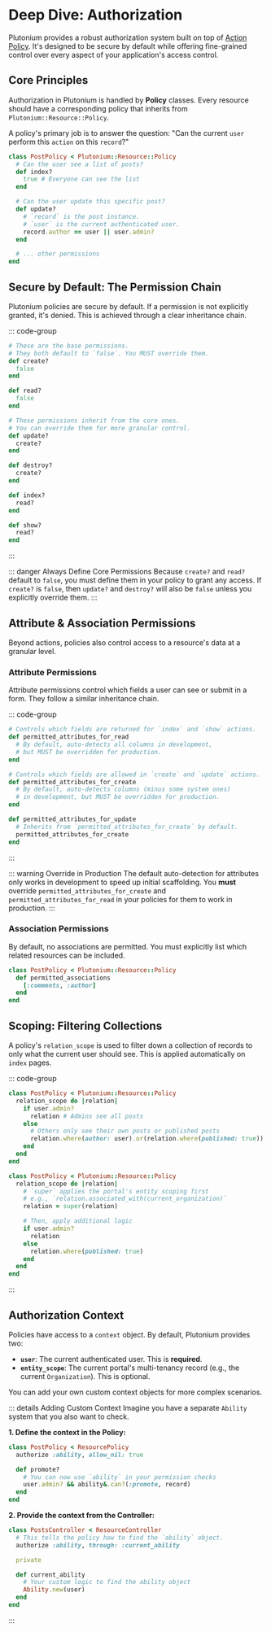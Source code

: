 # Deep Dive: Authorization

Plutonium provides a robust authorization system built on top of [Action Policy](https://actionpolicy.evilmartians.io/). It's designed to be secure by default while offering fine-grained control over every aspect of your application's access control.

## Core Principles

Authorization in Plutonium is handled by **Policy** classes. Every resource should have a corresponding policy that inherits from `Plutonium::Resource::Policy`.

A policy's primary job is to answer the question: "Can the current `user` perform this `action` on this `record`?"

```ruby
class PostPolicy < Plutonium::Resource::Policy
  # Can the user see a list of posts?
  def index?
    true # Everyone can see the list
  end

  # Can the user update this specific post?
  def update?
    # `record` is the post instance.
    # `user` is the current authenticated user.
    record.author == user || user.admin?
  end

  # ... other permissions
end
```

## Secure by Default: The Permission Chain

Plutonium policies are secure by default. If a permission is not explicitly granted, it's denied. This is achieved through a clear inheritance chain.

::: code-group
```ruby [Core Permissions]
# These are the base permissions.
# They both default to `false`. You MUST override them.
def create?
  false
end

def read?
  false
end
```
```ruby [Derived Permissions]
# These permissions inherit from the core ones.
# You can override them for more granular control.
def update?
  create?
end

def destroy?
  create?
end

def index?
  read?
end

def show?
  read?
end
```
:::

::: danger Always Define Core Permissions
Because `create?` and `read?` default to `false`, you must define them in your policy to grant any access. If `create?` is `false`, then `update?` and `destroy?` will also be `false` unless you explicitly override them.
:::

## Attribute & Association Permissions

Beyond actions, policies also control access to a resource's data at a granular level.

### Attribute Permissions

Attribute permissions control which fields a user can see or submit in a form. They follow a similar inheritance chain.

::: code-group
```ruby [Read Attributes]
# Controls which fields are returned for `index` and `show` actions.
def permitted_attributes_for_read
  # By default, auto-detects all columns in development,
  # but MUST be overridden for production.
end
```
```ruby [Create/Update Attributes]
# Controls which fields are allowed in `create` and `update` actions.
def permitted_attributes_for_create
  # By default, auto-detects columns (minus some system ones)
  # in development, but MUST be overridden for production.
end

def permitted_attributes_for_update
  # Inherits from `permitted_attributes_for_create` by default.
  permitted_attributes_for_create
end
```
:::

::: warning Override in Production
The default auto-detection for attributes only works in development to speed up initial scaffolding. You **must** override `permitted_attributes_for_create` and `permitted_attributes_for_read` in your policies for them to work in production.
:::

### Association Permissions

By default, no associations are permitted. You must explicitly list which related resources can be included.

```ruby
class PostPolicy < Plutonium::Resource::Policy
  def permitted_associations
    [:comments, :author]
  end
end
```

## Scoping: Filtering Collections

A policy's `relation_scope` is used to filter down a collection of records to only what the current user should see. This is applied automatically on `index` pages.

::: code-group
```ruby [Simple Scope]
class PostPolicy < Plutonium::Resource::Policy
  relation_scope do |relation|
    if user.admin?
      relation # Admins see all posts
    else
      # Others only see their own posts or published posts
      relation.where(author: user).or(relation.where(published: true))
    end
  end
end
```
```ruby [Multi-Tenant Scope]
class PostPolicy < Plutonium::Resource::Policy
  relation_scope do |relation|
    # `super` applies the portal's entity scoping first
    # e.g., `relation.associated_with(current_organization)`
    relation = super(relation)

    # Then, apply additional logic
    if user.admin?
      relation
    else
      relation.where(published: true)
    end
  end
end
```
:::

## Authorization Context

Policies have access to a `context` object. By default, Plutonium provides two:

-   **`user`**: The current authenticated user. This is **required**.
-   **`entity_scope`**: The current portal's multi-tenancy record (e.g., the current `Organization`). This is optional.

You can add your own custom context objects for more complex scenarios.

::: details Adding Custom Context
Imagine you have a separate `Ability` system that you also want to check.

**1. Define the context in the Policy:**
```ruby
class PostPolicy < ResourcePolicy
  authorize :ability, allow_nil: true

  def promote?
    # You can now use `ability` in your permission checks
    user.admin? && ability&.can?(:promote, record)
  end
end
```

**2. Provide the context from the Controller:**
```ruby
class PostsController < ResourceController
  # This tells the policy how to find the `ability` object.
  authorize :ability, through: :current_ability

  private

  def current_ability
    # Your custom logic to find the ability object
    Ability.new(user)
  end
end
```
:::
